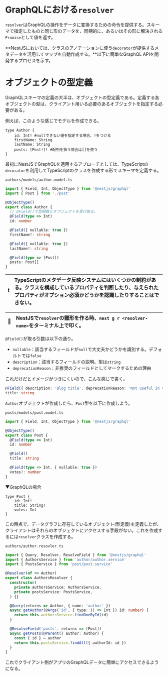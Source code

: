 # GraphQLにおける`resolver`

`resolver`はGraphQLの操作をデータに変換するための命令を提供する。スキーマで指定したものと同じ形のデータを、同期的に、あるいはその形に解決される`Promise`として値を返す。

**NestJSにおいては、クラスのアノテーションに使う`decorator`が提供するメタデータを活用してマップを自動作成する。**以下に簡単なGraphQL APIを開発するプロセスを示す。

# オブジェクトの型定義

GraphQLスキーマの定義の大半は、オブジェクトの型定義である。定義する各オブジェクトの型は、クライアント用いる必要のあるオブジェクトを指定する必要がある。

例えば、このような感じでモデルを作成できる。

```gql
type Author {
    id: Int! #nullできない値を指定する場合、!をつける
    firstName: String
    lastName: String
    posts: [Post!]! #配列を扱う場合は[]を使う
}
```

最初にNestJSでGraphQLを適用するアプローチとしては、TypeScriptの`decorator`を利用してTypeScriptのクラスを作成する形でスキーマを定義する。

`authors/models/author.model.ts`

```ts
import { Field, Int, ObjectType } from '@nestjs/graphql' 
import { Post } from './post' 

@ObjectType()
export class Author {
  // @Field()で型関数とオブジェクトを受け取る。
  @Field(type => Int)
  id: number 

  @Field({ nullable: true })
  firstName?: string 

  @Field({ nullable: true })
  lastName?: string 

  @Field(type => [Post])
  posts: Post[] 
}
```

| :exclamation:        |   <b>TypeScriptのメタデータ反映システムにはいくつかの制約がある。クラスを構成しているプロパティを判断したり、与えられたプロパティがオプション必須かどうかを認識したりすることはできない。</b>     |
|---------------|:------------------------|


| :memo:        | NestJSで`resolver`の雛形を作る時、`nest g r <resolver-name>`をターミナル上で叩く。     |
|---------------|:------------------------|


`@Field()`が取る引数は以下の通り。

* `nullable`：該当するフィールドが`null`で大丈夫かどうかを識別する。デフォルトでは`false`
* `description`：該当するフィールドの説明。型は`string`
* `deprecationReason`：非推奨のフィールドとしてマークするための理由

これだけだとイメージがつきにくいので、こんな感じで書く。

```ts
@Field({ description: 'Blog title', deprecationReason: 'Not useful in v2 schema' })
title: string
```

`Author`オブジェクトが作成したら、`Post`型を以下に作成しよう。

`posts/models/post.model.ts`

```ts
import { Field, Int, ObjectType } from '@nestjs/graphql' 

@ObjectType()
export class Post {
  @Field(type => Int)
  id: number 

  @Field()
  title: string 

  @Field(type => Int, { nullable: true })
  votes?: number 
}
```

▼GraphQLの場合

```gql
type Post {
    id: Int!
    title: String!
    votes: Int
}
```

この時点で、データグラフに存在しているオブジェクト(型定義)を定義したが、クライアントはそれらのオブジェクトにアクセスする手段がない。これを作成するには`resolver`クラスを作成する。

`authors/author.resovler.ts`

```ts
import { Query, Resolver, ResolveField } from '@nestjs/graphql'
import { AuthorsService } from 'author/author.service'
import { PostsService } from 'post/post.service'

@Resolver(of => Author)
export class AuthorsResolver {
  constructor(
    private authorsService: AuthorsService,
    private postsService: PostsService,
  ) {}

  @Query(returns => Author, { name: 'author' })
  async getAuthor(@Args('id', { type: () => Int }) id: number) {
    return this.authorsService.findOneById(id)
  }

  @ResolveField('posts', returns => [Post])
  async getPosts(@Parent() author: Author) {
    const { id } = author
    return this.postsService.findAll({ authorId: id })
  }
}
```

これでクライアント側がアプリのGraphQLデータに簡単にアクセスできるようになる。